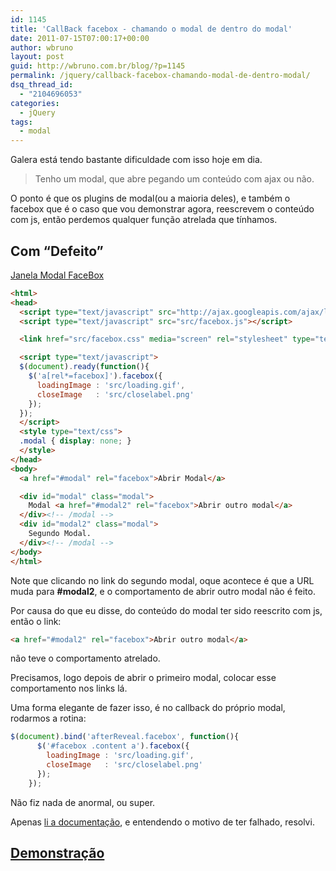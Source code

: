 ```yaml
---
id: 1145
title: 'CallBack facebox - chamando o modal de dentro do modal'
date: 2011-07-15T07:00:17+00:00
author: wbruno
layout: post
guid: http://wbruno.com.br/blog/?p=1145
permalink: /jquery/callback-facebox-chamando-modal-de-dentro-modal/
dsq_thread_id:
  - "2104696053"
categories:
  - jQuery
tags:
  - modal
---
```

Galera está tendo bastante dificuldade com isso hoje em dia.

> Tenho um modal, que abre pegando um conteúdo com ajax ou não.

O ponto é que os plugins de modal(ou a maioria deles), e também o facebox que é o caso que vou demonstrar agora, reescrevem o conteúdo com js, então perdemos qualquer função atrelada que tínhamos.

<!--more-->

## Com &#8220;Defeito&#8221;

<a href="/scripts/facebox1.html" target="_blank">Janela Modal FaceBox</a>

``` html
<html>
<head>
  <script type="text/javascript" src="http://ajax.googleapis.com/ajax/libs/jquery/1.6.2/jquery.min.js"></script>
  <script type="text/javascript" src="src/facebox.js"></script>

  <link href="src/facebox.css" media="screen" rel="stylesheet" type="text/css" />

  <script type="text/javascript">
  $(document).ready(function(){
    $('a[rel*=facebox]').facebox({
      loadingImage : 'src/loading.gif',
      closeImage   : 'src/closelabel.png'
    });
  });
  </script>
  <style type="text/css">
  .modal { display: none; }
  </style>
</head>
<body>
  <a href="#modal" rel="facebox">Abrir Modal</a>

  <div id="modal" class="modal">
    Modal <a href="#modal2" rel="facebox">Abrir outro modal</a>
  </div><!-- /modal -->
  <div id="modal2" class="modal">
    Segundo Modal.
  </div><!-- /modal -->
</body>
</html>
```

Note que clicando no link do segundo modal, oque acontece é que a URL muda para **#modal2**, e o comportamento de abrir outro modal não é feito.

Por causa do que eu disse, do conteúdo do modal ter sido reescrito com js, então o link:

``` html
<a href="#modal2" rel="facebox">Abrir outro modal</a>
```
não teve o comportamento atrelado.

Precisamos, logo depois de abrir o primeiro modal, colocar esse comportamento nos links lá.

Uma forma elegante de fazer isso, é no callback do próprio modal, rodarmos a rotina:

``` js
$(document).bind('afterReveal.facebox', function(){
      $('#facebox .content a').facebox({
        loadingImage : 'src/loading.gif',
        closeImage   : 'src/closelabel.png'
      });
    });
```

Não fiz nada de anormal, ou super.

Apenas <a href="http://defunkt.io/facebox/" target="_blank">li a documentação</a>, e entendendo o motivo de ter falhado, resolvi.

## <a href="/scripts/facebox2.html" target="blank">Demonstração</a>
